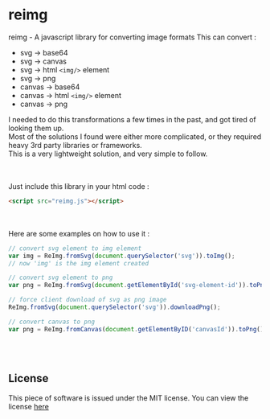 # reimg
reimg - A javascript library for converting image formats 
This can convert : 
* svg -> base64
* svg -> canvas
* svg -> html `<img/>` element
* svg -> png
* canvas -> base64
* canvas -> html `<img/>` element
* canvas -> png


I needed to do this transformations a few times in the past, and got tired of looking them up.  
Most of the solutions I found were either more complicated, or they required heavy 3rd party libraries or frameworks.   
This is a very lightweight solution, and very simple to follow.  
<br/><br/>

Just include this library in your html code :
```html
<script src="reimg.js"></script>
```
<br/><br/>
Here are some examples on how to use it :
```javascript
// convert svg element to img element
var img = ReImg.fromSvg(document.querySelector('svg')).toImg();
// now 'img' is the img element created

// convert svg element to png
var png = ReImg.fromSvg(document.getElementById('svg-element-id')).toPng();

// force client download of svg as png image
ReImg.fromSvg(document.querySelector('svg')).downloadPng();

// convert canvas to png
var png = ReImg.fromCanvas(document.getElementByID('canvasId')).toPng();
```

<br/><br/>
## License  
This piece of software is issued under the MIT license. You can view the license [here](https://github.com/gillyb/reimg/blob/master/LICENSE.md)
